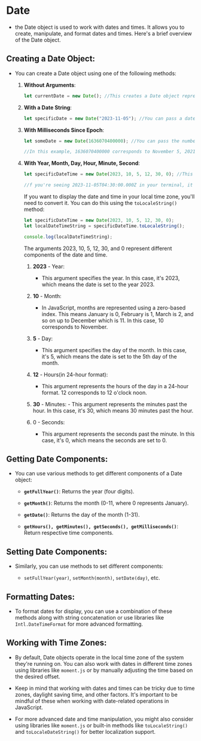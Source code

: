 # Date

- the Date object is used to work with dates and times. It allows you to create, manipulate, and format dates and times. Here's a brief overview of the Date object.

## Creating a Date Object:

- You can create a Date object using one of the following methods:

  1.  **Without Arguments**:

      ```javascript
      let currentDate = new Date(); //This creates a Date object representing the current date and time.
      ```

  2.  **With a Date String**:

      ```javascript
      let specificDate = new Date("2023-11-05"); //You can pass a date string in the format 'YYYY-MM-DD' to create a Date object for a specific date.
      ```

  3.  **With Milliseconds Since Epoch**:

      ```javascript
      let someDate = new Date(1636070400000); //You can pass the number of milliseconds since January 1, 1970 (UTC) to create a Date object for a specific moment in time.

      //In this example, 1636070400000 corresponds to November 5, 2021, at 00:00:00 (midnight) in UTC time. This number represents the total milliseconds that have passed since the start of the Unix epoch.
      ```

  4.  **With Year, Month, Day, Hour, Minute, Second**:

      ```javascript
      let specificDateTime = new Date(2023, 10, 5, 12, 30, 0); //This creates a Date object

      //f you're seeing 2023-11-05T04:30:00.000Z in your terminal, it means the date is being displayed in UTC. The time 04:30:00 corresponds to 12:30 PM in UTC.
      ```

      If you want to display the date and time in your local time zone, you'll need to convert it. You can do this using the `toLocaleString()` method:

      ```javascript
      let specificDateTime = new Date(2023, 10, 5, 12, 30, 0);
      let localDateTimeString = specificDateTime.toLocaleString();

      console.log(localDateTimeString);
      ```

      The arguments 2023, 10, 5, 12, 30, and 0 represent different components of the date and time.

      1. **2023** - Year:

         - This argument specifies the year. In this case, it's 2023, which means the date is set to the year 2023.

      2. **10** - Month:

         - In JavaScript, months are represented using a zero-based index. This means January is 0, February is 1, March is 2, and so on up to December which is 11. In this case, 10 corresponds to November.

      3. **5** - Day:

         - This argument specifies the day of the month. In this case, it's 5, which means the date is set to the 5th day of the month.

      4. **12** - Hours(in 24-hour format):

         - This argument represents the hours of the day in a 24-hour format. 12 corresponds to 12 o'clock noon.

      5. **30** - Minutes: - This argument represents the minutes past the hour. In this case, it's 30, which means 30 minutes past the hour.

      6. 0 - Seconds:

         - This argument represents the seconds past the minute. In this case, it's 0, which means the seconds are set to 0.

## Getting Date Components:

- You can use various methods to get different components of a Date object:

  - **`getFullYear()`**: Returns the year (four digits).

  - **`getMonth()`**: Returns the month (0-11, where 0 represents January).

  - **`getDate()`**: Returns the day of the month (1-31).

  - **`getHours(), getMinutes(), getSeconds(), getMilliseconds()`**: Return respective time components.

## Setting Date Components:

- Similarly, you can use methods to set different components:

  - `setFullYear(year)`, `setMonth(month)`, `setDate(day)`, etc.

## Formatting Dates:

- To format dates for display, you can use a combination of these methods along with string concatenation or use libraries like `Intl.DateTimeFormat` for more advanced formatting.

## Working with Time Zones:

- By default, Date objects operate in the local time zone of the system they're running on. You can also work with dates in different time zones using libraries like `moment.js` or by manually adjusting the time based on the desired offset.

- Keep in mind that working with dates and times can be tricky due to time zones, daylight saving time, and other factors. It's important to be mindful of these when working with date-related operations in JavaScript.

- For more advanced date and time manipulation, you might also consider using libraries like `moment.js` or built-in methods like `toLocaleString()` and `toLocaleDateString()` for better localization support.
